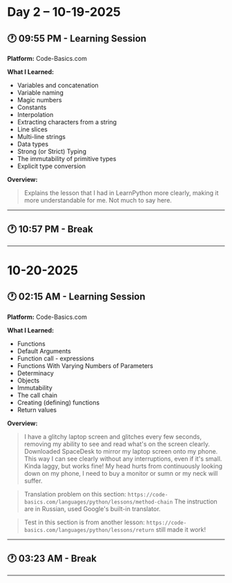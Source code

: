 # Day 2 – 10-19-2025

## 🕐 09:55 PM - Learning Session
**Platform:** Code-Basics.com

**What I Learned:**
- Variables and concatenation
- Variable naming
- Magic numbers
- Constants
- Interpolation
- Extracting characters from a string
- Line slices
- Multi-line strings
- Data types
- Strong (or Strict) Typing
- The immutability of primitive types
- Explicit type conversion

**Overview:**
> Explains the lesson that I had in LearnPython more clearly, making it more understandable for me. Not much to say here.

---

## 🕐 10:57 PM - Break

---

# 10-20-2025

## 🕐 02:15 AM - Learning Session

**Platform:** Code-Basics.com

**What I Learned:**
- Functions
- Default Arguments
- Function call - expressions
- Functions With Varying Numbers of Parameters
- Determinacy
- Objects
- Immutability
- The call chain
- Creating (defining) functions
- Return values

**Overview:**
> I have a glitchy laptop screen and glitches every few seconds, removing my ability to see and read what's on the screen clearly. Downloaded SpaceDesk to mirror my laptop screen onto my phone. This way I can see clearly without any interruptions, even if it's small. Kinda laggy, but works fine! My head hurts from continuously looking down on my phone, I need to buy a monitor or sumn or my neck will suffer.

> Translation problem on this section: `https://code-basics.com/languages/python/lessons/method-chain` The instruction are in Russian, used Google's built-in translator.

> Test in this section is from another lesson: `https://code-basics.com/languages/python/lessons/return` still made it work!

---

## 🕐 03:23 AM - Break

---